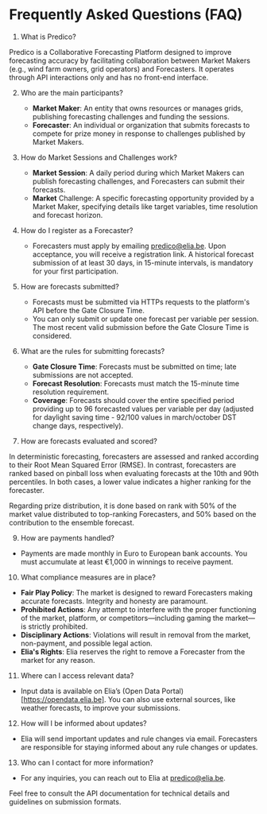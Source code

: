 # Frequently Asked Questions (FAQ)

1. What is Predico?

Predico is a Collaborative Forecasting Platform designed to improve forecasting accuracy by facilitating collaboration between Market Makers (e.g., wind farm owners, grid operators) and Forecasters. It operates through API interactions only and has no front-end interface.


2. Who are the main participants?

    - **Market Maker**: An entity that owns resources or manages grids, publishing forecasting challenges and funding the sessions. 
    - **Forecaster**: An individual or organization that submits forecasts to compete for prize money in response to challenges published by Market Makers.

3. How do Market Sessions and Challenges work?

    - **Market Session**: A daily period during which Market Makers can publish forecasting challenges, and Forecasters can submit their forecasts.
    - **Market** Challenge: A specific forecasting opportunity provided by a Market Maker, specifying details like target variables, time resolution and forecast horizon.

4. How do I register as a Forecaster?

    - Forecasters must apply by emailing predico@elia.be. Upon acceptance, you will receive a registration link. A historical forecast submission of at least 30 days, in 15-minute intervals, is mandatory for your first participation.

5. How are forecasts submitted?

    - Forecasts must be submitted via HTTPs requests to the platform's API before the Gate Closure Time.
    - You can only submit or update one forecast per variable per session. The most recent valid submission before the Gate Closure Time is considered.

6. What are the rules for submitting forecasts?

    - **Gate Closure Time**: Forecasts must be submitted on time; late submissions are not accepted.
    - **Forecast Resolution**: Forecasts must match the 15-minute time resolution requirement.
    - **Coverage**: Forecasts should cover the entire specified period providing up to 96 forecasted values per variable per day (adjusted for daylight saving time - 92/100 values in march/october DST change days, respectively).

7. How are forecasts evaluated and scored?

In deterministic forecasting, forecasters are assessed and ranked according to their Root Mean Squared Error (RMSE). 
In contrast, forecasters are ranked based on pinball loss when evaluating forecasts at the 10th and 90th percentiles. In both cases, a lower value indicates a higher ranking for the forecaster.

Regarding prize distribution, it is done based on rank with 50% of the market value distributed to top-ranking Forecasters, and 50% based on the contribution to the ensemble forecast.

9. How are payments handled?

- Payments are made monthly in Euro to European bank accounts. You must accumulate at least €1,000 in winnings to receive payment.

10. What compliance measures are in place?

- **Fair Play Policy**: The market is designed to reward Forecasters making accurate forecasts. Integrity and honesty are paramount.
- **Prohibited Actions**:  Any attempt to interfere with the proper functioning of the market, platform, or competitors—including gaming the market—is strictly prohibited.
- **Disciplinary Actions**: Violations will result in removal from the market, non-payment, and possible legal action.
- **Elia's Rights**: Elia reserves the right to remove a Forecaster from the market for any reason.

11. Where can I access relevant data?

- Input data is available on Elia’s (Open Data Portal)[https://opendata.elia.be]. You can also use external sources, like weather forecasts, to improve your submissions.

12. How will I be informed about updates?

- Elia will send important updates and rule changes via email. Forecasters are responsible for staying informed about any rule changes or updates.

13. Who can I contact for more information?

- For any inquiries, you can reach out to Elia at predico@elia.be.

Feel free to consult the API documentation for technical details and guidelines on submission formats.